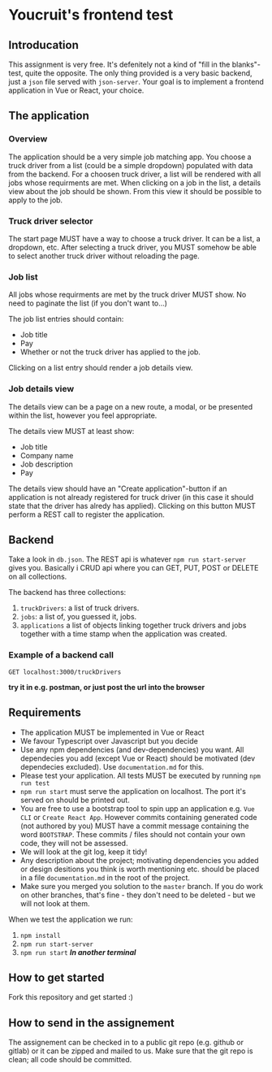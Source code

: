 # Youcruit's frontend test

## Introducation

This assignment is very free. It's defenitely not a kind of "fill in the blanks"-test, quite the opposite. The only thing provided is a very basic backend, just a `json` file served with `json-server`. Your goal is to implement a frontend application in Vue or React, your choice.

## The application

### Overview

The application should be a very simple job matching app. You choose a truck driver from a list (could be a simple dropdown) populated with data from the backend. For a choosen truck driver, a list will be rendered with all jobs whose requirments are met. When clicking on a job in the list, a details view about the job should be shown. From this view it should be possible to apply to the job.

### Truck driver selector

The start page MUST have a way to choose a truck driver. It can be a list, a dropdown, etc.
After selecting a truck driver, you MUST somehow be able to select another truck driver without reloading the page.

### Job list

All jobs whose requirments are met by the truck driver MUST show. No need to paginate the list (if you don't want to...)

The job list entries should contain:

- Job title
- Pay
- Whether or not the truck driver has applied to the job.

Clicking on a list entry should render a job details view.

### Job details view

The details view can be a page on a new route, a modal, or be presented within the list, however you feel appropriate.

The details view MUST at least show:

- Job title
- Company name
- Job description
- Pay

The details view should have an "Create application"-button if an application is not already registered for truck driver (in this case it should state that the driver has alredy has applied). Clicking on this button MUST perform a REST call to register the application.

## Backend

Take a look in `db.json`.
The REST api is whatever `npm run start-server` gives you. Basically i CRUD api where you can GET, PUT, POST or DELETE on all collections.

The backend has three collections:

1. `truckDrivers`: a list of truck drivers.
2. `jobs`: a list of, you guessed it, jobs.
3. `applications` a list of objects linking together truck drivers and jobs together with a time stamp when the application was created.

### Example of a backend call

`GET localhost:3000/truckDrivers`

**try it in e.g. postman, or just post the url into the browser**

## Requirements

- The application MUST be implemented in Vue or React
- We favour Typescript over Javascript but you decide
- Use any npm dependencies (and dev-dependencies) you want. All dependecies you add (except Vue or React) should be motivated (dev dependecies excluded). Use `documentation.md` for this.
- Please test your application. All tests MUST be executed by running `npm run test`
- `npm run start` must serve the application on localhost. The port it's served on should be printed out.
- You are free to use a bootstrap tool to spin upp an application e.g. `Vue CLI` or `Create React App`. However commits containing generated code (not authored by you) MUST have a commit message containing the word `BOOTSTRAP`. These commits / files should not contain your own code, they will not be assessed.
- We will look at the git log, keep it tidy!
- Any description about the project; motivating dependencies you added or design desitions you think is worth mentioning etc. should be placed in a file `documentation.md` in the root of the project.
- Make sure you merged you solution to the `master` branch. If you do work on other branches, that's fine - they don't need to be deleted - but we will not look at them.

When we test the application we run:

1. `npm install`
2. `npm run start-server`
3. `npm run start` **_In another terminal_**

## How to get started

Fork this repository and get started :)

## How to send in the assignement

The assignement can be checked in to a public git repo (e.g. github or gitlab) or it can be zipped and mailed to us. Make sure that the git repo is clean; all code should be committed.
